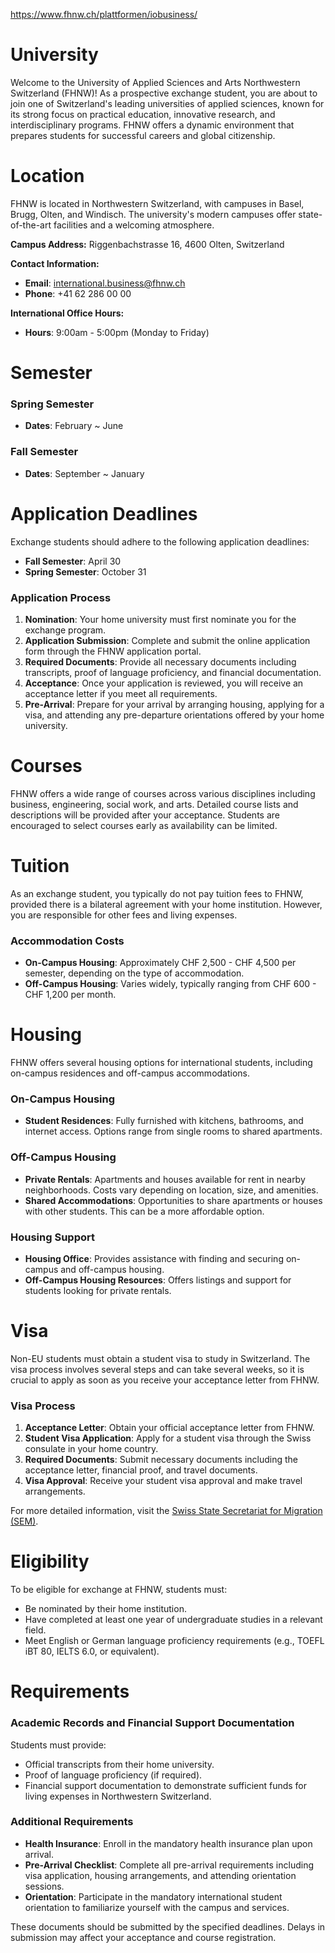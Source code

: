 https://www.fhnw.ch/plattformen/iobusiness/

# University

Welcome to the University of Applied Sciences and Arts Northwestern Switzerland (FHNW)! As a prospective exchange student, you are about to join one of Switzerland's leading universities of applied sciences, known for its strong focus on practical education, innovative research, and interdisciplinary programs. FHNW offers a dynamic environment that prepares students for successful careers and global citizenship.

# Location

FHNW is located in Northwestern Switzerland, with campuses in Basel, Brugg, Olten, and Windisch. The university's modern campuses offer state-of-the-art facilities and a welcoming atmosphere.

**Campus Address:**
Riggenbachstrasse 16, 4600 Olten, Switzerland

**Contact Information:**

- **Email**: international.business@fhnw.ch
- **Phone**: +41 62 286 00 00

**International Office Hours:**

- **Hours**: 9:00am - 5:00pm (Monday to Friday)

# Semester

### Spring Semester

- **Dates**: February ~ June

### Fall Semester

- **Dates**: September ~ January

# Application Deadlines

Exchange students should adhere to the following application deadlines:

- **Fall Semester**: April 30
- **Spring Semester**: October 31

### Application Process

1. **Nomination**: Your home university must first nominate you for the exchange program.
2. **Application Submission**: Complete and submit the online application form through the FHNW application portal.
3. **Required Documents**: Provide all necessary documents including transcripts, proof of language proficiency, and financial documentation.
4. **Acceptance**: Once your application is reviewed, you will receive an acceptance letter if you meet all requirements.
5. **Pre-Arrival**: Prepare for your arrival by arranging housing, applying for a visa, and attending any pre-departure orientations offered by your home university.

# Courses

FHNW offers a wide range of courses across various disciplines including business, engineering, social work, and arts. Detailed course lists and descriptions will be provided after your acceptance. Students are encouraged to select courses early as availability can be limited.

# Tuition

As an exchange student, you typically do not pay tuition fees to FHNW, provided there is a bilateral agreement with your home institution. However, you are responsible for other fees and living expenses.

### Accommodation Costs

- **On-Campus Housing**: Approximately CHF 2,500 - CHF 4,500 per semester, depending on the type of accommodation.
- **Off-Campus Housing**: Varies widely, typically ranging from CHF 600 - CHF 1,200 per month.

# Housing

FHNW offers several housing options for international students, including on-campus residences and off-campus accommodations.

### On-Campus Housing

- **Student Residences**: Fully furnished with kitchens, bathrooms, and internet access. Options range from single rooms to shared apartments.

### Off-Campus Housing

- **Private Rentals**: Apartments and houses available for rent in nearby neighborhoods. Costs vary depending on location, size, and amenities.
- **Shared Accommodations**: Opportunities to share apartments or houses with other students. This can be a more affordable option.

### Housing Support

- **Housing Office**: Provides assistance with finding and securing on-campus and off-campus housing.
- **Off-Campus Housing Resources**: Offers listings and support for students looking for private rentals.

# Visa

Non-EU students must obtain a student visa to study in Switzerland. The visa process involves several steps and can take several weeks, so it is crucial to apply as soon as you receive your acceptance letter from FHNW.

### Visa Process

1. **Acceptance Letter**: Obtain your official acceptance letter from FHNW.
2. **Student Visa Application**: Apply for a student visa through the Swiss consulate in your home country.
3. **Required Documents**: Submit necessary documents including the acceptance letter, financial proof, and travel documents.
4. **Visa Approval**: Receive your student visa approval and make travel arrangements.

For more detailed information, visit the [Swiss State Secretariat for Migration (SEM)](https://www.sem.admin.ch/sem/en/home.html).

# Eligibility

To be eligible for exchange at FHNW, students must:

- Be nominated by their home institution.
- Have completed at least one year of undergraduate studies in a relevant field.
- Meet English or German language proficiency requirements (e.g., TOEFL iBT 80, IELTS 6.0, or equivalent).

# Requirements

### Academic Records and Financial Support Documentation

Students must provide:

- Official transcripts from their home university.
- Proof of language proficiency (if required).
- Financial support documentation to demonstrate sufficient funds for living expenses in Northwestern Switzerland.

### Additional Requirements

- **Health Insurance**: Enroll in the mandatory health insurance plan upon arrival.
- **Pre-Arrival Checklist**: Complete all pre-arrival requirements including visa application, housing arrangements, and attending orientation sessions.
- **Orientation**: Participate in the mandatory international student orientation to familiarize yourself with the campus and services.

These documents should be submitted by the specified deadlines. Delays in submission may affect your acceptance and course registration.
